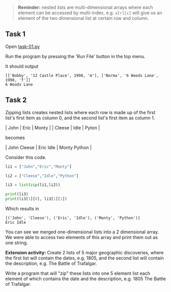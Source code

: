 > **Reminder:** nested lists are multi-dimensional arrays where each element can be accessed by multi-index, 
>e.g. `x[r][c]` will give us an element of the two dimensional list at certain row and column.

## Task 1

Open [task-01.py](open_file "04-nested-lists/task-01.py")

Run the program by pressing the 'Run File' button in the top menu.

It should output

```
[['Bobby', '12 Castle Place', 1998, 'm'], ['Norma', '6 Woods Lane', 1998, 'f']]
6 Woods Lane
```

## Task 2

Zipping lists creates nested lists where each row is made up of the first list's first item as column 0, and the second list's first item as column 1.

| John | Eric | Monty | | Cleese | Idle | Pyton |

becomes

| John Cleese | Eric Idle | Monty Python |


Consider this code.

```python
li1 = ["John","Eric","Monty"]

li2 = ["Cleese","Idle","Python"]

li3 = list(zip(li1,li2))

print(li3)
print(li3[1][0], li3[1][1])
```

Which results in

```
[('John', 'Cleese'), ('Eric', 'Idle'), ('Monty', 'Python')]
Eric Idle
```

You can see we merged one-dimensional lists into a 2 dimensional array. We were able to access two elements of this array and print them out as one string.

**Extension activity:** Create 2 lists of 5 major geographic discoveries, where the first list will contain the dates, e.g. 1805, and the second list will contain the description, e.g. The Battle of Trafalgar. 

Write a program that will "zip" these lists into one 5 element list each element of which contains the date and the description, e.g. 1805 The Battle of Trafalgar.
